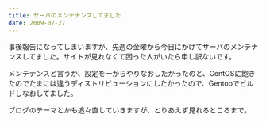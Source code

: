 ```yaml
---
title: サーバのメンテナンスしてました
date: 2009-07-27
---
```

事後報告になってしまいますが、先週の金曜から今日にかけてサーバのメンテナンスしてました。サイトが見れなくて困った人がいたら申し訳ないです。

メンテナンスと言うか、設定を一からやりなおしたかったのと、CentOSに飽きたのでたまには違うディストリビューションにしたかったので、Gentooでビルドしなおしてました。

ブログのテーマとかも追々直していきますが、とりあえず見れるところまで。